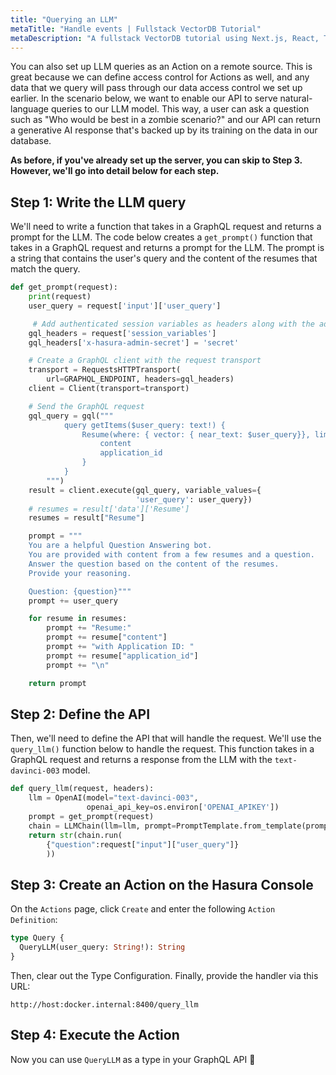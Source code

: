 ```yaml
---
title: "Querying an LLM"
metaTitle: "Handle events | Fullstack VectorDB Tutorial"
metaDescription: "A fullstack VectorDB tutorial using Next.js, React, TypeScript, and Hasura"
---
```


You can also set up LLM queries as an Action on a remote source. This is great because we can define access control for
Actions as well, and any data that we query will pass through our data access control we set up earlier. In the scenario
below, we want to enable our API to serve natural-language queries to our LLM model. This way, a user can ask a question
such as "Who would be best in a zombie scenario?" and our API can return a generative AI response that's backed up by
its training on the data in our database.

**As before, if you've already set up the server, you can skip to Step 3. However, we'll go into detail below for each
step.**

## Step 1: Write the LLM query

We'll need to write a function that takes in a GraphQL request and returns a prompt for the LLM. The code below creates
a `get_prompt()` function that takes in a GraphQL request and returns a prompt for the LLM. The prompt is a string that
contains the user's query and the content of the resumes that match the query.

```python
def get_prompt(request):
    print(request)
    user_query = request['input']['user_query']

     # Add authenticated session variables as headers along with the admin secret
    gql_headers = request['session_variables']
    gql_headers['x-hasura-admin-secret'] = 'secret'

    # Create a GraphQL client with the request transport
    transport = RequestsHTTPTransport(
        url=GRAPHQL_ENDPOINT, headers=gql_headers)
    client = Client(transport=transport)

    # Send the GraphQL request
    gql_query = gql("""
            query getItems($user_query: text!) {
                Resume(where: { vector: { near_text: $user_query}}, limit: 3) {
                    content
                    application_id
                }
            }
        """)
    result = client.execute(gql_query, variable_values={
                            'user_query': user_query})
    # resumes = result['data']['Resume']
    resumes = result["Resume"]

    prompt = """
    You are a helpful Question Answering bot.
    You are provided with content from a few resumes and a question.
    Answer the question based on the content of the resumes.
    Provide your reasoning.

    Question: {question}"""
    prompt += user_query

    for resume in resumes:
        prompt += "Resume:"
        prompt += resume["content"]
        prompt += "with Application ID: "
        prompt += resume["application_id"]
        prompt += "\n"

    return prompt
```

## Step 2: Define the API

Then, we'll need to define the API that will handle the request. We'll use the `query_llm()` function below to handle
the request. This function takes in a GraphQL request and returns a response from the LLM with the `text-davinci-003`
model.

```python
def query_llm(request, headers):
    llm = OpenAI(model="text-davinci-003",
                 openai_api_key=os.environ['OPENAI_APIKEY'])
    prompt = get_prompt(request)
    chain = LLMChain(llm=llm, prompt=PromptTemplate.from_template(prompt))
    return str(chain.run(
        {"question":request["input"]["user_query"]}
        ))

```

## Step 3: Create an Action on the Hasura Console

On the `Actions` page, click `Create` and enter the following `Action Definition`:

```graphql
type Query {
  QueryLLM(user_query: String!): String
}
```

Then, clear out the Type Configuration. Finally, provide the handler via this URL:

`http://host:docker.internal:8400/query_llm`

## Step 4: Execute the Action

Now you can use `QueryLLM` as a type in your GraphQL API 🎉

<!-- TODO: Screenshot authorized_llm_call.png -->
